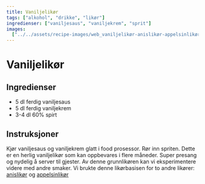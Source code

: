 ```yaml
---
title: Vaniljelikør
tags: ["alkohol", "drikke", "likør"]
ingredienser: ["vaniljesaus", "vaniljekrem", "sprit"]
images:
  ["../../assets/recipe-images/web_vaniljelikør-anislikør-appelsinlikør.jpg"]
---
```


# Vaniljelikør

## Ingredienser

- 5 dl ferdig vaniljesaus
- 5 dl ferdig vaniljekrem
- 3-4 dl 60% spirt

## Instruksjoner

Kjør vaniljesaus og vaniljekrem glatt i food prosessor. Rør inn spriten. Dette er en herlig vaniljelikør som kan oppbevares i flere måneder. Super presang og nydelig å server til gjester. Av denne grunnlikøren kan vi eksperimentere videre med andre smaker. Vi brukte denne likørbasisen for to andre likører: [anislikør](./anislikør) og [appelsinlikør](./appelsinlikør)
